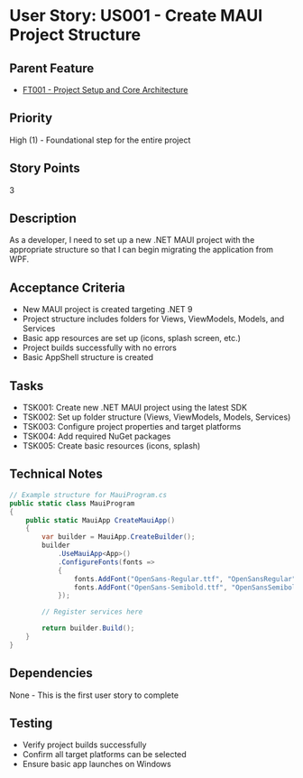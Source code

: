 # User Story: US001 - Create MAUI Project Structure

## Parent Feature

- [FT001 - Project Setup and Core Architecture](FT001-Project-Setup.md)

## Priority

High (1) - Foundational step for the entire project

## Story Points

3

## Description

As a developer, I need to set up a new .NET MAUI project with the appropriate structure so that I can begin migrating the application from WPF.

## Acceptance Criteria

- New MAUI project is created targeting .NET 9
- Project structure includes folders for Views, ViewModels, Models, and Services
- Basic app resources are set up (icons, splash screen, etc.)
- Project builds successfully with no errors
- Basic AppShell structure is created

## Tasks

- TSK001: Create new .NET MAUI project using the latest SDK
- TSK002: Set up folder structure (Views, ViewModels, Models, Services)
- TSK003: Configure project properties and target platforms
- TSK004: Add required NuGet packages
- TSK005: Create basic resources (icons, splash)

## Technical Notes

```csharp
// Example structure for MauiProgram.cs
public static class MauiProgram
{
    public static MauiApp CreateMauiApp()
    {
        var builder = MauiApp.CreateBuilder();
        builder
            .UseMauiApp<App>()
            .ConfigureFonts(fonts =>
            {
                fonts.AddFont("OpenSans-Regular.ttf", "OpenSansRegular");
                fonts.AddFont("OpenSans-Semibold.ttf", "OpenSansSemibold");
            });

        // Register services here

        return builder.Build();
    }
}
```

## Dependencies

None - This is the first user story to complete

## Testing

- Verify project builds successfully
- Confirm all target platforms can be selected
- Ensure basic app launches on Windows
